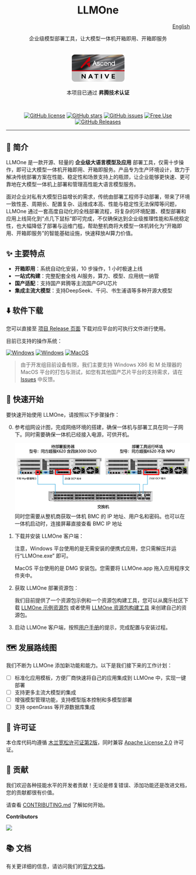 <div align="center">

<!-- ![Banner](./assets/img/banner-cn.png) -->

# LLMOne

<div align="right">
  <a href="README.en.md">English</a>
</div>

企业级模型部署工具，让大模型一体机开箱即用、开箱即服务

<br/>
<img src="./assets/img/ascend.png" alt="Ascend Native" width="150px">

本项目已通过 **昇腾技术认证**

<br/>

[![GitHub license](https://img.shields.io/github/license/em-geeklab/llmone)](https://github.com/em-geeklab/llmone/blob/main/LICENSE)
[![GitHub stars](https://img.shields.io/github/stars/em-geeklab/llmone)](https://github.com/em-geeklab/llmone/stargazers)
[![GitHub issues](https://img.shields.io/github/issues/em-geeklab/llmone)](https://github.com/em-geeklab/llmone/issues)
[![Free Use](https://img.shields.io/badge/free-pricing?logo=free&color=%20%23155EEF&label=pricing&labelColor=%20%23528bff)](https://img.shields.io/badge/free-pricing?logo=free&color=%20%23155EEF&label=pricing&labelColor=%20%23528bff)
[![GitHub Releases](https://img.shields.io/github/v/release/em-geeklab/llmone?include_prereleases)](https://github.com/em-geeklab/llmone/releases)

</div>

---

## 👋 简介

LLMOne 是一款开源、轻量的 **企业级大语言模型及应用** 部署工具，仅需十步操作，即可让大模型一体机开箱即用、开箱即服务。产品专为生产环境设计，致力于解决传统部署方案在性能、稳定性和场景支持上的瓶颈，让企业能够更快速、更可靠地在大模型一体机上部署和管理高性能大语言模型服务。

面对企业对私有大模型日益增长的需求，传统由部署工程师手动部署，带来了环境一致性差、周期长、配置复杂、运维成本高、性能与稳定性无法保障等问题，LLMOne 通过一套高度自动化的全栈部署流程，将复杂的环境配置、模型部署和应用上线简化到“点几下鼠标”即可完成，不仅确保达到企业级推理性能和系统稳定性，也大幅降低了部署与运维门槛，帮助整机商将大模型一体机转化为“开箱即用、开箱即服务”的智能基础设施，快速释放AI算力价值。

## ✨ 主要特点

- **开箱即用**：系统自动化安装，10 步操作，1 小时极速上线
- **一站式构建**：完整配套全栈 AI服务，算力、模型、应用统一纳管
- **国产适配**：支持国产昇腾等主流国产GPU芯片
- **集成主流大模型**：支持DeepSeek、千问、书生浦语等多种开源大模型


## ⬇️ 软件下载

您可以直接至 [项目 Release 页面](https://github.com/EM-GeekLab/LLMOne/releases) 下载对应平台的可执行文件进行使用。

目前已支持的操作系统：

[![Windows](https://img.shields.io/badge/Windows-10-blue?logo=windows&logoColor=white)](https://github.com/EM-GeekLab/LLMOne/releases)
[![Windows](https://img.shields.io/badge/Windows-11-blue?logo=windows&logoColor=white)](https://github.com/EM-GeekLab/LLMOne/releases)
[![MacOS](https://img.shields.io/badge/MacOS-12-blue?logo=apple&logoColor=white)](https://github.com/EM-GeekLab/LLMOne/releases)

> 由于开发组目前设备有限，我们主要支持 Windows X86 和 M 处理器的 MacOS 平台的打包与测试，如您有其他国产芯片平台的支持需求，请在 [Issues](https://github.com/EM-GeekLab/LLMOne/issues) 中反馈。

## 🚀 快速开始

要快速开始使用 LLMOne，请按照以下步骤操作：

0. 参考组网设计图，完成网络环境的搭建，确保一体机与部署工具在同一子网下。同时需要确保一体机已经接入电源，可供开机。
   
   ![组网设计图](./assets/img/network.png)
   同时您需要从整机商获取一体机 BMC 的 IP 地址、用户名和密码。也可以在一体机启动时，连接屏幕直接查看 BMC IP 地址

1. 下载并安装 LLMOne 客户端：

   注意，Windows 平台使用的是无需安装的便携式应用，您只需解压并运行“LLMOne.exe” 即可。
   
   MacOS 平台使用的是 DMG 安装包。您需要将 LLMOne.app 拖入应用程序文件夹中。

2. 获取 LLMOne 部署资源包：

   我们目前提供了一个资源包示例和一个资源包构建工具，您可以从魔乐社区下载 [LLMOne 示例资源包](https://modelers.cn/EM-GeekLab/LLMOne-Resource-example) 或者使用 [LLMOne 资源包构建工具](https://github.com/EM-GeekLab/LLMOne-Resource-Builder) 来创建自己的资源包。

3. 启动 LLMOne 客户端，按照[用户手册](https://geektechstudio.feishu.cn/wiki/UqP4w82n7ipacukdXe6cclL5nlb)的提示，完成配置与安装过程。

## 🗺️ 发展路线图

我们不断为 LLMOne 添加新功能和能力。以下是我们接下来的工作计划：

- [ ] 标准化应用模板，方便厂商快速将自己的应用集成到 LLMOne 中，实现一键部署
- [ ] 支持更多主流大模型的集成
- [ ] 增强模型管理功能，支持模型版本控制和多模型部署
- [ ] 支持 openGrass 等开源数据库集成

## 📝 许可证

本仓库代码均遵循 [木兰宽松许可证第2版](LICENSE)，同时兼容 [Apache License 2.0](https://www.apache.org/licenses/LICENSE-2.0) 许可证。

## 🤝 贡献

我们欢迎各种技能水平的开发者贡献！无论是修复错误、添加功能还是改进文档，您的贡献都很有价值。

请查看 [CONTRIBUTING.md](CONTRIBUTING.md) 了解如何开始。

**Contributors**

<img src="https://contrib.rocks/image?repo=EM-GeekLab/LLMOne" />

## 📚 文档

有关更详细的信息，请访问我们的[官方文档](https://geektechstudio.feishu.cn/wiki/UqP4w82n7ipacukdXe6cclL5nlb)。